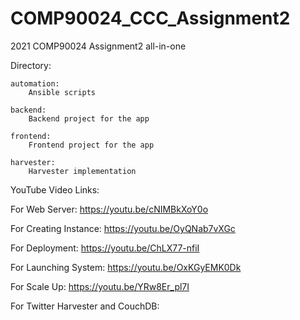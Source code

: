 # COMP90024_CCC_Assignment2
2021 COMP90024 Assignment2 all-in-one 

Directory:

    automation:
        Ansible scripts
        
    backend:
        Backend project for the app
        
    frontend:
        Frontend project for the app
        
    harvester:
        Harvester implementation
        
        
YouTube Video Links:

For Web Server: https://youtu.be/cNIMBkXoY0o

For Creating Instance: https://youtu.be/OyQNab7vXGc

For Deployment: https://youtu.be/ChLX77-nfiI

For Launching System: https://youtu.be/OxKGyEMK0Dk

For Scale Up: https://youtu.be/YRw8Er_pl7I

For Twitter Harvester and CouchDB: 

